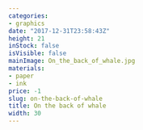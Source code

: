 ```yaml
---
categories:
- graphics
date: "2017-12-31T23:58:43Z"
height: 21
inStock: false
isVisible: false
mainImage: On_the_back_of_whale.jpg
materials:
- paper
- ink
price: -1
slug: on-the-back-of-whale
title: On the back of whale
width: 30
---
```


